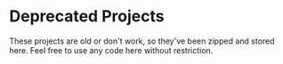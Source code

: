 # Deprecated Projects

These projects are old or don't work, so they've been zipped and stored here. Feel free to use any code here without restriction.
